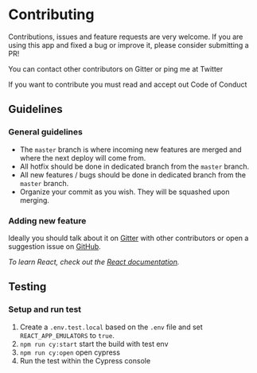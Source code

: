 # Contributing

Contributions, issues and feature requests are very welcome. If you are using this app and fixed a bug or improve it, please consider submitting a PR!

You can contact other contributors on Gitter or ping me at Twitter

If you want to contribute you must read and accept out Code of Conduct

## Guidelines

### General guidelines

-   The `master` branch is where incoming new features are merged and where the next deploy will come from.
-   All hotfix should be done in dedicated branch from the `master` branch.
-   All new features / bugs should be done in dedicated branch from the `master` branch.
-   Organize your commit as you wish. They will be squashed upon merging.

### Adding new feature

Ideally you should talk about it on [Gitter](https://gitter.im/open-feedback) with other contributors or open a suggestion issue on [GitHub](https://github.com/HugoGresse/open-feedback/issues).

_To learn React, check out the [React documentation](https://reactjs.org/)._

## Testing

### Setup and run test

1. Create a `.env.test.local` based on the `.env` file and set `REACT_APP_EMULATORS` to `true`.
2. `npm run cy:start` start the build with test env
3. `npm run cy:open` open cypress
4. Run the test within the Cypress console
